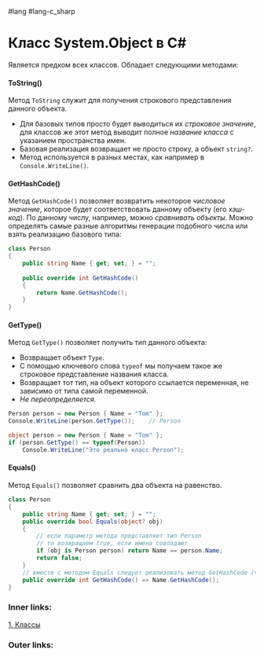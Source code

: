 #lang #lang-c_sharp

# Класс System.Object в C#

Является предком всех классов. 
Обладает следующими методами:

#### ToString()
Метод `ToString` служит для получения строкового представления данного объекта.
- Для базовых типов просто будет выводиться их *строковое значение*, для классов же этот метод выводит полное *название класса* с указанием пространства имен.
- Базовая реализация возвращает не просто строку, а объект `string?`.
- Метод используется в разных местах, как например в `Console.WriteLine()`.

#### GetHashCode()
Метод `GetHashCode()` позволяет возвратить некоторое *числовое значение*, которое будет соответствовать данному объекту (его *хэш-код*). 
По данному числу, например, можно *сравнивать объекты*. 
Можно определять самые разные алгоритмы генерации подобного числа или взять реализацию базового типа:

```csharp
class Person
{
    public string Name { get; set; } = "";
 
    public override int GetHashCode()
    {
        return Name.GetHashCode();
    }
}
```

#### GetType()
Метод `GetType()` позволяет получить тип данного объекта:
- Возвращает объект `Type`.
- С помощью ключевого слова `typeof` мы получаем такое же строковое представление названия класса.
- Возвращает тот тип, на объект которого ссылается переменная, не зависимо от типа самой переменной.
- *Не переопределяется.*
```csharp
Person person = new Person { Name = "Tom" };
Console.WriteLine(person.GetType());    // Person

object person = new Person { Name = "Tom" };
if (person.GetType() == typeof(Person))
    Console.WriteLine("Это реально класс Person");
```

#### Equals()
Метод `Equals()` позволяет сравнить два объекта на равенство.
```csharp
class Person
{
    public string Name { get; set; } = "";
    public override bool Equals(object? obj)
    {
        // если параметр метода представляет тип Person
        // то возвращаем true, если имена совпадают
        if (obj is Person person) return Name == person.Name;
        return false;
    }
    // вместе с методом Equals следует реализовать метод GetHashCode (чтобы правильно работало управление памятью в коллекциях, т.к. они расчитывают что данные методы синхронизированы)
    public override int GetHashCode() => Name.GetHashCode();
}
```

### Inner links:
[1. Классы](1.%20Languages/C-sharp/0.%20Введение/2.%20Классы%20и%20структуры/1.%20Классы.md)


### Outer links:


